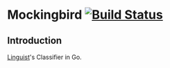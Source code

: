 Mockingbird [![Build Status](https://travis-ci.org/lazywei/mockingbird.svg?branch=master)](https://travis-ci.org/lazywei/mockingbird)
===========

## Introduction

[Linguist](https://github.com/github/linguist)'s Classifier in Go.

